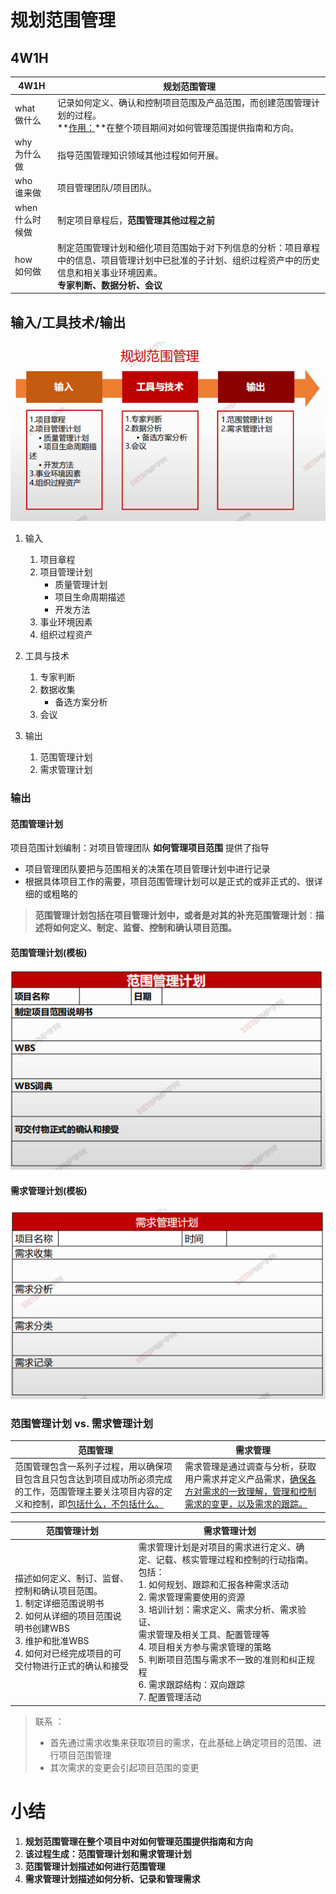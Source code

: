 # 规划范围管理



## 4W1H

| 4W1H                | 规划范围管理                                                 |
| ------------------- | ------------------------------------------------------------ |
| what<br/>做什么     | 记录如何定义、确认和控制项目范围及产品范围，而创建范围管理计划的过程。<br/>**<u>作用：</u>**在整个项目期间对如何管理范围提供指南和方向。 |
| why<br/>为什么做    | 指导范围管理知识领域其他过程如何开展。                       |
| who<br/>谁来做      | 项目管理团队/项目团队。                                      |
| when<br/>什么时候做 | 制定项目章程后，**范围管理其他过程之前**                     |
| how<br/>如何做      | 制定范围管理计划和细化项目范围始于对下列信息的分析：项目章程中的信息、项目管理计划中已批准的子计划、组织过程资产中的历史信息和相关事业环境因素。<br/>**专家判断、数据分析、会议** |

## 输入/工具技术/输出

![image-20210223223603414](assets/image-20210223223603414.png)

1. 输入
   1. 项目章程
   2. 项目管理计划
      - 质量管理计划
      - 项目生命周期描述
      - 开发方法
   3. 事业环境因素
   4. 组织过程资产
2. 工具与技术
   1. 专家判断
   2. 数据收集
      - 备选方案分析
   3. 会议

3. 输出
   1. 范围管理计划
   2. 需求管理计划

### 输出

#### 范围管理计划

项目范围计划编制：对项目管理团队 **如何管理项目范围** 提供了指导

- 项目管理团队要把与范围相关的决策在项目管理计划中进行记录
- 根据具体项目工作的需要，项目范围管理计划可以是正式的或非正式的、很详细的或粗略的



>  **范围管理计划包括在项目管理计划中，或者是对其的补充范围管理计划**：**描述将如何定义、制定、监督、控制和确认项目范围。**

#### 范围管理计划(模板)

![image-20210223223954123](assets/image-20210223223954123.png)

#### 需求管理计划(模板)

![image-20210223224002731](assets/image-20210223224002731.png)





### 范围管理计划 vs. 需求管理计划



| 范围管理                                                     | 需求管理                                                     |
| ------------------------------------------------------------ | ------------------------------------------------------------ |
| 范围管理包含一系列子过程，用以确保项目包含且只包含达到项目成功所必须完成的工作，范围管理主要关注项目内容的定义和控制，即<u>包括什么，不包括什么。</u> | 需求管理是通过调查与分析，获取用户需求并定义产品需求，<u>确保各方对需求的一致理解，管理和控制需求的变更，以及需求的跟踪。</u> |


| 范围管理计划 | 需求管理计划 |
| ------------ | ------------ |
|      描述如何定义、制订、监督、控制和确认项目范围。<br>1. 制定详细范围说明书<br>2. 如何从详细的项目范围说明书创建WBS<br>3. 维护和批准WBS<br>4. 如何对已经完成项目的可交付物进行正式的确认和接受        |     需求管理计划是对项目的需求进行定义、确定、记载、核实管理过程和控制的行动指南。包括：<br>1. 如何规划、跟踪和汇报各种需求活动<br>2. 需求管理需要使用的资源<br>3. 培训计划：需求定义、需求分析、需求验证、<br>需求管理及相关工具、配置管理等<br>4. 项目相关方参与需求管理的策略<br>5. 判断项目范围与需求不一致的准则和纠正规程<br>6. 需求跟踪结构：双向跟踪<br>7. 配置管理活动         |

> 联系 ：
>
> * 首先通过需求收集来获取项目的需求，在此基础上确定项目的范围、进行项目范围管理
> * 其次需求的变更会引起项目范围的变更

# 小结

1. **规划范围管理在整个项目中对如何管理范围提供指南和方向**
2. **该过程生成：范围管理计划和需求管理计划**
3. **范围管理计划描述如何进行范围管理**
4. **需求管理计划描述如何分析、记录和管理需求**